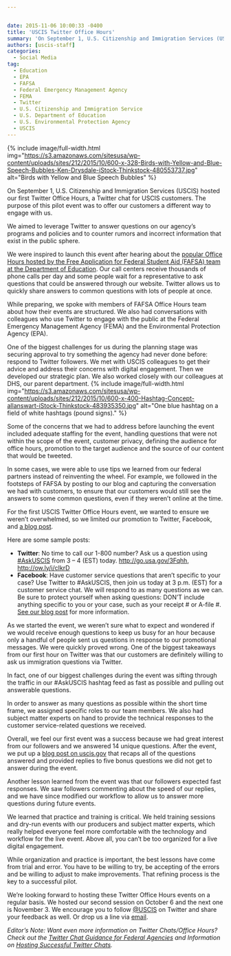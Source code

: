 ```yaml
---


date: 2015-11-06 10:00:33 -0400
title: 'USCIS Twitter Office Hours'
summary: 'On September 1, U.S. Citizenship and Immigration Services (USCIS) hosted our first Twitter Office Hours, a Twitter chat for USCIS customers. The purpose of this pilot event was to offer our customers a different way to engage with us. We aimed to leverage Twitter to answer questions on our agency&rsquo;s programs and policies and to'
authors: [uscis-staff]
categories:
  - Social Media
tag:
  - Education
  - EPA
  - FAFSA
  - Federal Emergency Management Agency
  - FEMA
  - Twitter
  - U.S. Citizenship and Immigration Service
  - U.S. Department of Education
  - U.S. Environmental Protection Agency
  - USCIS
---
```



{% include image/full-width.html img="https://s3.amazonaws.com/sitesusa/wp-content/uploads/sites/212/2015/10/600-x-328-Birds-with-Yellow-and-Blue-Speech-Bubbles-Ken-Drysdale-iStock-Thinkstock-480553737.jpg" alt="Birds with Yellow and Blue Speech Bubbles" %} 

On September 1, U.S. Citizenship and Immigration Services (USCIS) hosted our first Twitter Office Hours, a Twitter chat for USCIS customers. The purpose of this pilot event was to offer our customers a different way to engage with us.

We aimed to leverage Twitter to answer questions on our agency’s programs and policies and to counter rumors and incorrect information that exist in the public sphere.

We were inspired to launch this event after hearing about the [popular Office Hours hosted by the Free Application for Federal Student Aid (FAFSA) team at the Department of Education](https://www.WHATEVER/2015/01/05/great-customer-service-in-140-characters-askfafsa-twitter-chats/). Our call centers receive thousands of phone calls per day and some people wait for a representative to ask questions that could be answered through our website. Twitter allows us to quickly share answers to common questions with lots of people at once.

While preparing, we spoke with members of FAFSA Office Hours team about how their events are structured. We also had conversations with colleagues who use Twitter to engage with the public at the Federal Emergency Management Agency (FEMA) and the Environmental Protection Agency (EPA).

One of the biggest challenges for us during the planning stage was securing approval to try something the agency had never done before: respond to Twitter followers. We met with USCIS colleagues to get their advice and address their concerns with digital engagement. Then we developed our strategic plan. We also worked closely with our colleagues at DHS, our parent department. 
{% include image/full-width.html img="https://s3.amazonaws.com/sitesusa/wp-content/uploads/sites/212/2015/10/600-x-400-Hashtag-Concept-allanswart-iStock-Thinkstock-483935350.jpg" alt="One blue hashtag on a field of white hashtags (pound signs)." %} 

Some of the concerns that we had to address before launching the event included adequate staffing for the event, handling questions that were not within the scope of the event, customer privacy, defining the audience for office hours, promotion to the target audience and the source of our content that would be tweeted.

In some cases, we were able to use tips we learned from our federal partners instead of reinventing the wheel. For example, we followed in the footsteps of FAFSA by posting to our blog and capturing the conversation we had with customers, to ensure that our customers would still see the answers to some common questions, even if they weren’t online at the time.

For the first USCIS Twitter Office Hours event, we wanted to ensure we weren’t overwhelmed, so we limited our promotion to Twitter, Facebook, and [a blog post](http://blog.uscis.gov/2015/08/askuscis-during-our-first-twitter.html).

Here are some sample posts:

  * **Twitter**: No time to call our 1-800 number? Ask us a question using [#AskUSCIS](https://twitter.com/hashtag/AskUSCIS?src=hash) from 3 &#8211; 4 (EST) today. <http://go.usa.gov/3Fqhh>, <http://ow.ly/i/cIkrD>
  * **Facebook**: Have customer service questions that aren&#8217;t specific to your case? Use Twitter to #‎AskUSCIS‬‬‬‬‬‬‬‬‬‬‬, then join us today at 3 p.m. (EST) for a customer service chat. We will respond to as many questions as we can. Be sure to protect yourself when asking questions: DON’T include anything specific to you or your case, such as your receipt # or A-file #. [See our blog post](http://blog.uscis.gov/2015/08/askuscis-during-our-first-twitter.html) for more information.

As we started the event, we weren’t sure what to expect and wondered if we would receive enough questions to keep us busy for an hour because only a handful of people sent us questions in response to our promotional messages. We were quickly proved wrong. One of the biggest takeaways from our first hour on Twitter was that our customers are definitely willing to ask us immigration questions via Twitter.

In fact, one of our biggest challenges during the event was sifting through the traffic in our #AskUSCIS hashtag feed as fast as possible and pulling out answerable questions.

In order to answer as many questions as possible within the short time frame, we assigned specific roles to our team members. We also had subject matter experts on hand to provide the technical responses to the customer service-related questions we received.

Overall, we feel our first event was a success because we had great interest from our followers and we answered 14 unique questions. After the event, we put up a [blog post on uscis.gov](http://blog.uscis.gov/2015/09/heres-what-you-missed-during-our-first.html) that recaps all of the questions answered and provided replies to five bonus questions we did not get to answer during the event.

Another lesson learned from the event was that our followers expected fast responses. We saw followers commenting about the speed of our replies, and we have since modified our workflow to allow us to answer more questions during future events.

We learned that practice and training is critical. We held training sessions and dry-run events with our producers and subject matter experts, which really helped everyone feel more comfortable with the technology and workflow for the live event. Above all, you can’t be too organized for a live digital engagement.

While organization and practice is important, the best lessons have come from trial and error. You have to be willing to try, be accepting of the errors and be willing to adjust to make improvements. That refining process is the key to a successful pilot.

We’re looking forward to hosting these Twitter Office Hours events on a regular basis. We hosted our second session on October 6 and the next one is November 3. We encourage you to follow [@USCIS](https://twitter.com/USCIS?ref_src=twsrc%5Egoogle%7Ctwcamp%5Eserp%7Ctwgr%5Eauthor) on Twitter and share your feedback as well. Or drop us a line via [email](mailto:public.engagement@uscis.dhs.gov).

_Editor&#8217;s Note: Want even more information on Twitter Chats/Office Hours? Check out the [Twitter Chat Guidance for Federal Agencies](https://www.WHATEVER/2013/10/16/twitter-chats-for-federal-agencies/) and Information on [Hosting Successful Twitter Chats](https://www.WHATEVER/2013/10/17/hosting-successful-federal-twitter-chats/)._